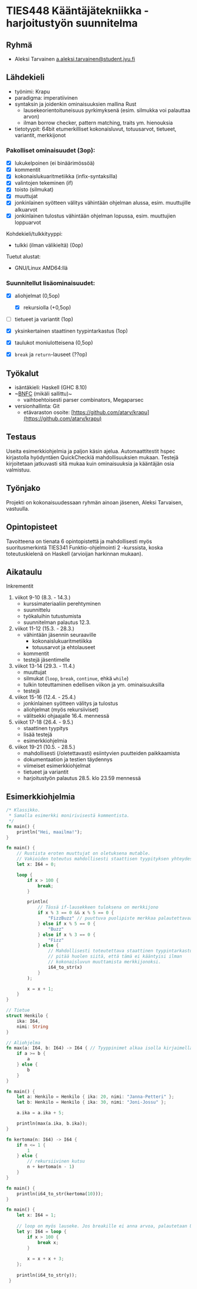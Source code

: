 
# TIES448 Kääntäjätekniikka - harjoitustyön suunnitelma

## Ryhmä
- Aleksi Tarvainen <a.aleksi.tarvainen@student.jyu.fi>

## Lähdekieli
- työnimi: Krapu
- paradigma: imperatiivinen
- syntaksin ja joidenkin ominaisuuksien mallina Rust
    - lausekeorientoituneisuus pyrkimyksenä (esim. silmukka voi palauttaa arvon)
    - ilman borrow checker, pattern matching, traits ym. hienouksia
- tietotyypit: 64bit etumerkilliset kokonaisluvut, totuusarvot, tietueet, variantit, merkkijonot

### Pakolliset ominaisuudet (3op):

- [x] lukukelpoinen (ei binäärimössöä)
- [x] kommentit
- [x] kokonaislukuaritmetiikka (infix-syntaksilla) 
- [x] valintojen tekeminen (if)
- [x] toisto (silmukat)
- [x] muuttujat
- [x] jonkinlainen syötteen välitys vähintään ohjelman alussa, esim. muuttujille alkuarvot
- [x] jonkinlainen tulostus vähintään ohjelman lopussa, esim. muuttujien loppuarvot

Kohdekieli/tulkkityyppi: 
- tulkki (ilman välikieltä) (0op)

Tuetut alustat:
- GNU/Linux AMD64:llä

### Suunnitellut lisäominaisuudet:

 - [x] aliohjelmat (0,5op)
    - [x] rekursiolla (+0,5op)
- [ ] tietueet ja variantit (1op)
- [x] yksinkertainen staattinen tyypintarkastus (1op)
- [x] taulukot moniulotteisena (0,5op)
- [x] `break` ja `return`-lauseet (??op)


## Työkalut
- isäntäkieli: Haskell (GHC 8.10)
- ~[BNFC](http://bnfc.digitalgrammars.com/) (mikäli sallittu)~
    - vaihtoehtoisesti parser combinators, Megaparsec
- versionhallinta: Git
    - etävaraston osoite: [https://github.com/atarv/krapu](https://github.com/atarv/krapu)

## Testaus
Useita esimerkkiohjelmia ja paljon käsin ajelua. Automaattitestit hspec kirjastolla hyödyntäen QuickCheckiä mahdollisuuksien mukaan. Testejä kirjoitetaan jatkuvasti sitä mukaa kuin ominaisuuksia ja kääntäjän osia valmistuu.

## Työnjako
Projekti on kokonaisuudessaan ryhmän ainoan jäsenen, Aleksi Tarvaisen, vastuulla.

## Opintopisteet

Tavoitteena on tienata 6 opintopistettä ja mahdollisesti myös suoritusmerkintä TIES341 Funktio-ohjelmointi 2 -kurssista, koska toteutuskielenä on Haskell (arvioijan harkinnan mukaan).

## Aikataulu
Inkrementit
1. viikot 9-10 (8.3. - 14.3.)
    - kurssimateriaaliin perehtyminen
    - suunnittelu
    - työkaluihin tutustumista
    - suunnitelman palautus 12.3.
2. viikot 11-12 (15.3. - 28.3.)
    - vähintään jäsennin seuraaville
        - kokonaislukuaritmetiikka
        - totuusarvot ja ehtolauseet
    - kommentit
    - testejä jäsentimelle
3. viikot 13-14 (29.3. - 11.4.)
    - muuttujat
    - silmukat (`loop`, `break`, `continue`, ehkä `while`)
    - tulkin toteuttaminen edellisen viikon ja ym. ominaisuuksilla
    - testejä
4. viikot 15-16 (12.4. - 25.4.)
    - jonkinlainen syötteen välitys ja tulostus
    - aliohjelmat (myös rekursiiviset)
    - välitsekki ohjaajalle 16.4. mennessä
5. viikot 17-18 (26.4. - 9.5.)
    - staattinen tyypitys
    - lisää testejä
    - esimerkkiohjelmia
6. viikot 19-21 (10.5. - 28.5.)
    - mahdollisesti (/oletettavasti) esiintyvien puutteiden paikkaamista
    - dokumentaation ja testien täydennys
    - viimeiset esimerkkiohjelmat
    - tietueet ja variantit
    - harjoitustyön palautus 28.5. klo 23.59 mennessä

## Esimerkkiohjelmia

```rust
/* Klassikko.
 * Samalla esimerkki monirivisestä kommentista.
 */
fn main() {
    println("Hei, maailma!");
}
```

```rust
fn main() {
    // Rustista eroten muuttujat on oletuksena mutable. 
    // Vakioiden toteutus mahdollisesti staattisen tyypityksen yhteydessä.
    let x: I64 = 0;

    loop {
        if x > 100 {
            break;
        }

        println(
            // Tässä if-lausekkeen tuloksena on merkkijono
            if x % 3 == 0 && x % 5 == 0 {
                "FizzBuzz" // puuttuva puolipiste merkkaa palautettavaa arvoa
            } else if x % 5 == 0 {
                "Buzz"
            } else if x % 3 == 0 {
                "Fizz"
            } else {
                // Mahdollisesti toteutettava staattinen tyypintarkastus
                // pitää huolen siitä, että tämä ei kääntyisi ilman
                // kokonaisluvun muuttamista merkkijonoksi.
                i64_to_str(x)
            }
        );

        x = x + 1;
    }
}
```

```rust
// Tietue
struct Henkilo {
    ika: I64,
    nimi: String
}

// Aliohjelma
fn max(a: I64, b: I64) -> I64 { // Tyyppinimet alkaa isolla kirjaimella
    if a >= b {
        a
    } else {
        b
    }
}

fn main() {
    let a: Henkilo = Henkilo { ika: 20, nimi: "Janna-Petteri" };
    let b: Henkilo = Henkilo { ika: 30, nimi: "Joni-Jossu" };

    a.ika = a.ika + 5;

    println(max(a.ika, b.ika));
}
```

```rust
fn kertoma(n: I64) -> I64 {
    if n <= 1 {
        1
    } else {
        // rekursiivinen kutsu
        n + kertoma(n - 1)
    }
}

fn main() {
    println(i64_to_str(kertoma(10)));
}
```

```rust
fn main() {                                                                      
    let x: I64 = 1;                                                               
                                                                                
    // loop on myös lauseke. Jos breakille ei anna arvoa, palautetaan Unit
    let y: I64 = loop {                                                               
        if x > 100 {                                                             
            break x;  
        }                                                                        
                                                                                
        x = x + x + 3;                                                              
    };                                                                           
                                                                                
    println(i64_to_str(y));
 }                                                                                
```
